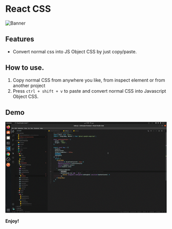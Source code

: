 # React CSS

![Banner](https://github.com/Huzaifaahmed20/react-css/blob/master/assets/react-css-banner?raw=true)

## Features

- Convert normal css into JS Object CSS by just copy/paste.

## How to use.

1. Copy normal CSS from anywhere you like, from inspect element or from another project
2. Press `ctrl + shift + v` to paste and convert normal CSS into Javascript Object CSS.

## Demo

![Demo](https://github.com/Huzaifaahmed20/react-css/blob/master/assets/react-css.gif?raw=true)

**Enjoy!**
